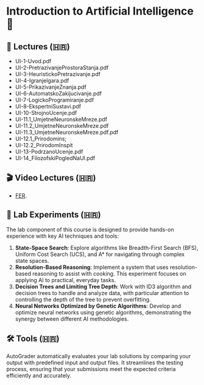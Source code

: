 # Introduction to Artificial Intelligence 📂

## 📘 Lectures (🇭🇷)
- UI-1-Uvod.pdf
- UI-2-PretrazivanjeProstoraStanja.pdf
- UI-3-HeuristickoPretrazivanje.pdf
- UI-4-Igranjelgara.pdf
- UI-5-PrikazivanjeZnanja.pdf
- UI-6-AutomatskoZakijucivanje.pdf
- UI-7-LogickoProgramiranje.pdf
- UI-8-EkspertniSustavi.pdf
- UI-10-StrojnoUcenje.pdf
- UI-11.1_UmjetneNeuronskeMreze.pdf
- UI-11.2_UmjetneNeuronskeMreze.pdf
- UI-11.3_UmjetneNeuronskeMreze.pdf.pdf
- UI-12.1_Prirodomins;
- UI-12.2_PrirodomInspit
- UI-13-PodrzanoUcenje.pdf
- UI-14_FilozofskiPogledNaUl.pdf


## 🎬 Video Lectures (🇭🇷)
- [FER](https://www.youtube.com/playlist?list=PLkOLgurQ4FfMl7lhtSTImxdbe0o5RRtpo).

## 🔬 Lab Experiments (🇭🇷)
The lab component of this course is designed to provide hands-on experience with key AI techniques and tools:
1. **State-Space Search**: Explore algorithms like Breadth-First Search (BFS), Uniform Cost Search (UCS), and A* for navigating through complex state spaces.
2. **Resolution-Based Reasoning**: Implement a system that uses resolution-based reasoning to assist with cooking. This experiment focuses on applying AI to practical, everyday tasks.
3. **Decision Trees and Limiting Tree Depth**: Work with ID3 algorithm and decision trees to handle and analyze data, with particular attention to controlling the depth of the tree to prevent overfitting.
4. **Neural Networks Optimized by Genetic Algorithms**: Develop and optimize neural networks using genetic algorithms, demonstrating the synergy between different AI methodologies.

## 🛠️ Tools (🇭🇷)
AutoGrader automatically evaluates your lab solutions by comparing your output with predefined input and output files. It streamlines the testing process, ensuring that your submissions meet the expected criteria efficiently and accurately.